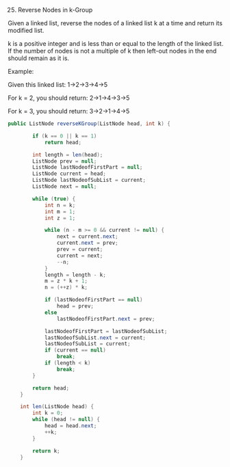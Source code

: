 25. Reverse Nodes in k-Group

Given a linked list, reverse the nodes of a linked list k at a time and return its modified list.

k is a positive integer and is less than or equal to the length of the linked list. If the number of nodes is not a multiple of k then left-out nodes in the end should remain as it is.

Example:

Given this linked list: 1->2->3->4->5

For k = 2, you should return: 2->1->4->3->5

For k = 3, you should return: 3->2->1->4->5


````java
public ListNode reverseKGroup(ListNode head, int k) {

		if (k == 0 || k == 1)
			return head;

		int length = len(head);
		ListNode prev = null;
		ListNode lastNodeofFirstPart = null;
		ListNode current = head;
		ListNode lastNodeofSubList = current;
		ListNode next = null;

		while (true) {
			int n = k;
			int m = 1;
			int z = 1;

			while (n - m >= 0 && current != null) {
				next = current.next;
				current.next = prev;
				prev = current;
				current = next;
				--n;
			}
			length = length - k;
			m = z * k + 1;
			n = (++z) * k;

			if (lastNodeofFirstPart == null)
				head = prev;
			else
				lastNodeofFirstPart.next = prev;

			lastNodeofFirstPart = lastNodeofSubList;
			lastNodeofSubList.next = current;
			lastNodeofSubList = current;
			if (current == null)
				break;
			if (length < k)
				break;
		}

		return head;
	}

	int len(ListNode head) {
		int k = 0;
		while (head != null) {
			head = head.next;
			++k;
		}

		return k;
	}
````